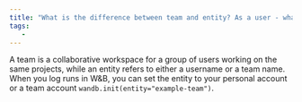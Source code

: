 ```yaml
---
title: "What is the difference between team and entity? As a user - what does entity mean for me?"
tags:
   - 
---
```


A team is a collaborative workspace for a group of users working on the same projects, while an entity refers to either a username or a team name. When you log runs in W&B, you can set the entity to your personal account or a team account `wandb.init(entity="example-team")`.